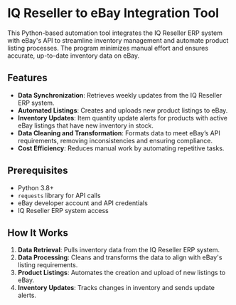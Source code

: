 # IQ Reseller to eBay Integration Tool  

This Python-based automation tool integrates the IQ Reseller ERP system with eBay's API to streamline inventory management and automate product listing processes. The program minimizes manual effort and ensures accurate, up-to-date inventory data on eBay.  

## Features  
- **Data Synchronization**: Retrieves weekly updates from the IQ Reseller ERP system.  
- **Automated Listings**: Creates and uploads new product listings to eBay.
- **Inventory Updates**: Item quantity update alerts for products with active eBay listings that have new inventory in stock.  
- **Data Cleaning and Transformation**: Formats data to meet eBay’s API requirements, removing inconsistencies and ensuring compliance.  
- **Cost Efficiency**: Reduces manual work by automating repetitive tasks.  

## Prerequisites  
- Python 3.8+  
- `requests` library for API calls  
- eBay developer account and API credentials  
- IQ Reseller ERP system access  

## How It Works  
1. **Data Retrieval**: Pulls inventory data from the IQ Reseller ERP system.  
2. **Data Processing**: Cleans and transforms the data to align with eBay's listing requirements.  
3. **Product Listings**: Automates the creation and upload of new listings to eBay.  
4. **Inventory Updates**: Tracks changes in inventory and sends update alerts.  
